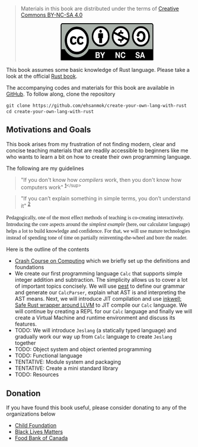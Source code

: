 > Materials in this book are distributed under the terms of [Creative Commons BY-NC-SA 4.0](../../LICENSE)
> <p align="center">
>    <a href><img alt="license" src="./img/by-nc-sa.png" width="250" height="100"> </a>
> </p>

This book assumes some basic knowledge of Rust language. Please take a look  at the official [Rust book](https://doc.rust-lang.org/book/).

The accompanying codes and materials for this book are available in [GitHub](https://github.com/ehsanmok/create-your-own-lang-with-rust). To follow along, clone the repository

```text
git clone https://github.com/ehsanmok/create-your-own-lang-with-rust
cd create-your-own-lang-with-rust
```

## Motivations and Goals

This book arises from my frustration of not finding modern, clear and concise teaching materials that are readily accessible to beginners like me who wants to learn a bit on how to create their own programming language.

The following are my guidelines

> "If you don't know how *compilers* work, then you don't know how computers work" <sup>[1]((http://steve-yegge.blogspot.com/2007/06/rich-programmer-food.html?))</sup>


> "If you can’t explain something in simple terms, you don’t understand it" <sup>[2](https://skeptics.stackexchange.com/questions/8742/did-einstein-say-if-you-cant-explain-it-simply-you-dont-understand-it-well-en)</sup>

<span style="font-family:Trebuchet MS"> Pedagogically, one of the most effect methods of teaching is co-creating interactively. Introducing the core aspects around the *simplest example* (here, our calculator language) helps a lot to build knowledge and confidence. For that, we will use mature technologies instead of spending tone of time on partially reinventing-the-wheel and bore the reader.</span>

Here is the outline of the contents

* [Crash Course on Computing](./crash_course.md) which we briefly set up the definitions and foundations
* We create our first programming language `Calc` that supports simple integer addition and subtraction. The simplicity allows us to cover a lot of important topics concisely. We will use [pest](https://pest.rs) to define our grammar and generate our `CalcParser`, explain what AST is and interpreting the AST means. Next, we will introduce JIT compilation and use [inkwell: Safe Rust wrapper around LLVM](https://github.com/TheDan64/inkwell) to JIT compile our `Calc` language. We will continue by creating a REPL for our `Calc` language and finally we will create a Virtual Machine and runtime environment and discuss its features.
* TODO: We will introduce `Jeslang` (a statically typed language) and gradually work our way up from `Calc` language to create `Jeslang` together
* TODO: Object system and object oriented programming
* TODO: Functional language
* TENTATIVE: Module system and packaging
* TENTATIVE: Create a mini standard library
* TODO: Resources

## Donation

If you have found this book useful, please consider donating to any of the organizations below

* [Child Foundation](https://www.childfoundation.org/page/donate)
* [Black Lives Matters](https://blacklivesmatter.com/)
* [Food Bank of Canada](https://www.foodbankscanada.ca/)
